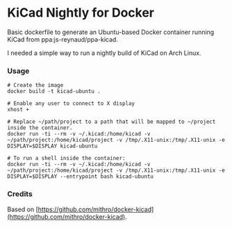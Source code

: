 # KiCad Nightly for Docker

Basic dockerfile to generate an Ubuntu-based Docker container running KiCad from ppa:js-reynaud/ppa-kicad.

I needed a simple way to run a nightly build of KiCad on Arch Linux.

### Usage

```
# Create the image
docker build -t kicad-ubuntu .

# Enable any user to connect to X display
xhost +

# Replace ~/path/project to a path that will be mapped to ~/project inside the container.
docker run -ti --rm -v ~/.kicad:/home/kicad -v ~/path/project:/home/kicad/project -v /tmp/.X11-unix:/tmp/.X11-unix -e DISPLAY=$DISPLAY kicad-ubuntu

# To run a shell inside the container:
docker run -ti --rm -v ~/.kicad:/home/kicad -v ~/path/project:/home/kicad/project -v /tmp/.X11-unix:/tmp/.X11-unix -e DISPLAY=$DISPLAY --entrypoint bash kicad-ubuntu
```

### Credits

Based on [https://github.com/mithro/docker-kicad](https://github.com/mithro/docker-kicad).
